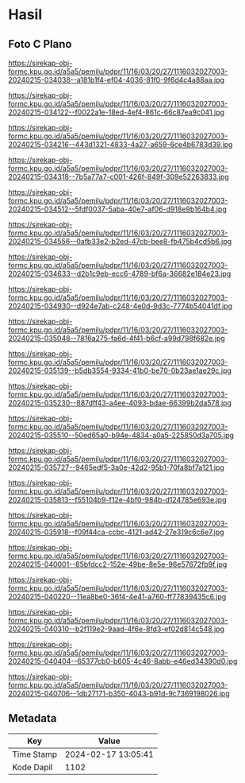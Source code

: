 # Hasil

## Foto C Plano

https://sirekap-obj-formc.kpu.go.id/a5a5/pemilu/pdpr/11/16/03/20/27/1116032027003-20240215-034038--a181b1f4-ef04-4036-81f0-9f6d4c4a88aa.jpg

https://sirekap-obj-formc.kpu.go.id/a5a5/pemilu/pdpr/11/16/03/20/27/1116032027003-20240215-034122--f0022a1e-18ed-4ef4-861c-66c87ea9c041.jpg

https://sirekap-obj-formc.kpu.go.id/a5a5/pemilu/pdpr/11/16/03/20/27/1116032027003-20240215-034216--443d1321-4833-4a27-a659-6ce4b6783d39.jpg

https://sirekap-obj-formc.kpu.go.id/a5a5/pemilu/pdpr/11/16/03/20/27/1116032027003-20240215-034318--7b5a77a7-c001-426f-849f-309e52263833.jpg

https://sirekap-obj-formc.kpu.go.id/a5a5/pemilu/pdpr/11/16/03/20/27/1116032027003-20240215-034512--5fdf0037-5aba-40e7-af06-d918e9b164b4.jpg

https://sirekap-obj-formc.kpu.go.id/a5a5/pemilu/pdpr/11/16/03/20/27/1116032027003-20240215-034556--0afb33e2-b2ed-47cb-bee8-fb475b4cd5b6.jpg

https://sirekap-obj-formc.kpu.go.id/a5a5/pemilu/pdpr/11/16/03/20/27/1116032027003-20240215-034633--d2b1c9eb-ecc6-4789-bf6a-36682e184e23.jpg

https://sirekap-obj-formc.kpu.go.id/a5a5/pemilu/pdpr/11/16/03/20/27/1116032027003-20240215-034930--d924e7ab-c248-4e0d-9d3c-7774b54041df.jpg

https://sirekap-obj-formc.kpu.go.id/a5a5/pemilu/pdpr/11/16/03/20/27/1116032027003-20240215-035048--7816a275-fa6d-4f41-b6cf-a99d798f682e.jpg

https://sirekap-obj-formc.kpu.go.id/a5a5/pemilu/pdpr/11/16/03/20/27/1116032027003-20240215-035139--b5db3554-9334-41b0-be70-0b23ae1ae29c.jpg

https://sirekap-obj-formc.kpu.go.id/a5a5/pemilu/pdpr/11/16/03/20/27/1116032027003-20240215-035230--887dff43-a4ee-4093-bdae-66399b2da578.jpg

https://sirekap-obj-formc.kpu.go.id/a5a5/pemilu/pdpr/11/16/03/20/27/1116032027003-20240215-035510--50ed65a0-b94e-4834-a0a5-225850d3a705.jpg

https://sirekap-obj-formc.kpu.go.id/a5a5/pemilu/pdpr/11/16/03/20/27/1116032027003-20240215-035727--9465edf5-3a0e-42d2-95b1-70fa8bf7a121.jpg

https://sirekap-obj-formc.kpu.go.id/a5a5/pemilu/pdpr/11/16/03/20/27/1116032027003-20240215-035813--f55104b9-f12e-4bf0-984b-d124785e693e.jpg

https://sirekap-obj-formc.kpu.go.id/a5a5/pemilu/pdpr/11/16/03/20/27/1116032027003-20240215-035918--f09f44ca-ccbc-4121-ad42-27e319c6c6e7.jpg

https://sirekap-obj-formc.kpu.go.id/a5a5/pemilu/pdpr/11/16/03/20/27/1116032027003-20240215-040001--85bfdcc2-152e-49be-8e5e-96e57672fb9f.jpg

https://sirekap-obj-formc.kpu.go.id/a5a5/pemilu/pdpr/11/16/03/20/27/1116032027003-20240215-040220--11ea8be0-36f4-4e41-a760-ff77839435c6.jpg

https://sirekap-obj-formc.kpu.go.id/a5a5/pemilu/pdpr/11/16/03/20/27/1116032027003-20240215-040310--b2f119e2-9aad-4f6e-8fd3-ef02d814c548.jpg

https://sirekap-obj-formc.kpu.go.id/a5a5/pemilu/pdpr/11/16/03/20/27/1116032027003-20240215-040404--65377cb0-b605-4c46-8abb-e46ed34390d0.jpg

https://sirekap-obj-formc.kpu.go.id/a5a5/pemilu/pdpr/11/16/03/20/27/1116032027003-20240215-040706--1db27171-b350-4043-b91d-9c7369198026.jpg


## Metadata

| Key        | Value               |
| ---------- | ------------------- |
| Time Stamp | 2024-02-17 13:05:41 |
| Kode Dapil | 1102                |



